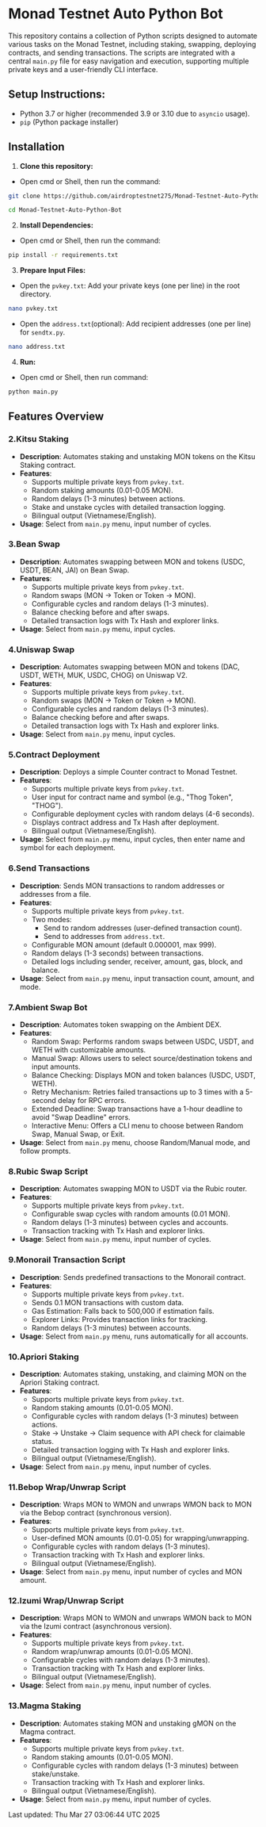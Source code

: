 # Monad Testnet Auto Python Bot

This repository contains a collection of Python scripts designed to automate various tasks on the Monad Testnet, including staking, swapping, deploying contracts, and sending transactions. The scripts are integrated with a central `main.py` file for easy navigation and execution, supporting multiple private keys and a user-friendly CLI interface.

## Setup Instructions:

- Python 3.7 or higher (recommended 3.9 or 3.10 due to `asyncio` usage).
- `pip` (Python package installer)

## Installation
1. **Clone this repository:**
- Open cmd or Shell, then run the command:
```sh
git clone https://github.com/airdroptestnet275/Monad-Testnet-Auto-Python-Bot-main.git
```
```sh
cd Monad-Testnet-Auto-Python-Bot
```
2. **Install Dependencies:**
- Open cmd or Shell, then run the command:
```sh
pip install -r requirements.txt
```
3. **Prepare Input Files:**
- Open the `pvkey.txt`: Add your private keys (one per line) in the root directory.
```sh
nano pvkey.txt 
```
- Open the `address.txt`(optional): Add recipient addresses (one per line) for `sendtx.py`.
```sh
nano address.txt 
```
4. **Run:**
- Open cmd or Shell, then run command:
```sh
python main.py
```


## Features Overview

### 2.Kitsu Staking
- **Description**: Automates staking and unstaking MON tokens on the Kitsu Staking contract.
- **Features**:
  - Supports multiple private keys from `pvkey.txt`.
  - Random staking amounts (0.01-0.05 MON).
  - Random delays (1-3 minutes) between actions.
  - Stake and unstake cycles with detailed transaction logging.
  - Bilingual output (Vietnamese/English).
- **Usage**: Select from `main.py` menu, input number of cycles.

### 3.Bean Swap
- **Description**: Automates swapping between MON and tokens (USDC, USDT, BEAN, JAI) on Bean Swap.
- **Features**:
  - Supports multiple private keys from `pvkey.txt`.
  - Random swaps (MON → Token or Token → MON).
  - Configurable cycles and random delays (1-3 minutes).
  - Balance checking before and after swaps.
  - Detailed transaction logs with Tx Hash and explorer links.
- **Usage**: Select from `main.py` menu, input cycles.

### 4.Uniswap Swap
- **Description**: Automates swapping between MON and tokens (DAC, USDT, WETH, MUK, USDC, CHOG) on Uniswap V2.
- **Features**:
  - Supports multiple private keys from `pvkey.txt`.
  - Random swaps (MON → Token or Token → MON).
  - Configurable cycles and random delays (1-3 minutes).
  - Balance checking before and after swaps.
  - Detailed transaction logs with Tx Hash and explorer links.
- **Usage**: Select from `main.py` menu, input cycles.

### 5.Contract Deployment
- **Description**: Deploys a simple Counter contract to Monad Testnet.
- **Features**:
  - Supports multiple private keys from `pvkey.txt`.
  - User input for contract name and symbol (e.g., "Thog Token", "THOG").
  - Configurable deployment cycles with random delays (4-6 seconds).
  - Displays contract address and Tx Hash after deployment.
  - Bilingual output (Vietnamese/English).
- **Usage**: Select from `main.py` menu, input cycles, then enter name and symbol for each deployment.

### 6.Send Transactions
- **Description**: Sends MON transactions to random addresses or addresses from a file.
- **Features**:
  - Supports multiple private keys from `pvkey.txt`.
  - Two modes:
    - Send to random addresses (user-defined transaction count).
    - Send to addresses from `address.txt`.
  - Configurable MON amount (default 0.000001, max 999).
  - Random delays (1-3 seconds) between transactions.
  - Detailed logs including sender, receiver, amount, gas, block, and balance.
- **Usage**: Select from `main.py` menu, input transaction count, amount, and mode.

### 7.Ambient Swap Bot
- **Description**: Automates token swapping on the Ambient DEX.
- **Features**:
  - Random Swap: Performs random swaps between USDC, USDT, and WETH with customizable amounts.
  - Manual Swap: Allows users to select source/destination tokens and input amounts.
  - Balance Checking: Displays MON and token balances (USDC, USDT, WETH).
  - Retry Mechanism: Retries failed transactions up to 3 times with a 5-second delay for RPC errors.
  - Extended Deadline: Swap transactions have a 1-hour deadline to avoid "Swap Deadline" errors.
  - Interactive Menu: Offers a CLI menu to choose between Random Swap, Manual Swap, or Exit.
- **Usage**: Select from `main.py` menu, choose Random/Manual mode, and follow prompts.

### 8.Rubic Swap Script
- **Description**: Automates swapping MON to USDT via the Rubic router.
- **Features**:
  - Supports multiple private keys from `pvkey.txt`.
  - Configurable swap cycles with random amounts (0.01 MON).
  - Random delays (1-3 minutes) between cycles and accounts.
  - Transaction tracking with Tx Hash and explorer links.
- **Usage**: Select from `main.py` menu, input number of cycles.

### 9.Monorail Transaction Script
- **Description**: Sends predefined transactions to the Monorail contract.
- **Features**:
  - Supports multiple private keys from `pvkey.txt`.
  - Sends 0.1 MON transactions with custom data.
  - Gas Estimation: Falls back to 500,000 if estimation fails.
  - Explorer Links: Provides transaction links for tracking.
  - Random delays (1-3 minutes) between accounts.
- **Usage**: Select from `main.py` menu, runs automatically for all accounts.

### 10.Apriori Staking
- **Description**: Automates staking, unstaking, and claiming MON on the Apriori Staking contract.
- **Features**:
  - Supports multiple private keys from `pvkey.txt`.
  - Random staking amounts (0.01-0.05 MON).
  - Configurable cycles with random delays (1-3 minutes) between actions.
  - Stake → Unstake → Claim sequence with API check for claimable status.
  - Detailed transaction logging with Tx Hash and explorer links.
  - Bilingual output (Vietnamese/English).
- **Usage**: Select from `main.py` menu, input number of cycles.

### 11.Bebop Wrap/Unwrap Script
- **Description**: Wraps MON to WMON and unwraps WMON back to MON via the Bebop contract (synchronous version).
- **Features**:
  - Supports multiple private keys from `pvkey.txt`.
  - User-defined MON amounts (0.01-0.05) for wrapping/unwrapping.
  - Configurable cycles with random delays (1-3 minutes).
  - Transaction tracking with Tx Hash and explorer links.
  - Bilingual output (Vietnamese/English).
- **Usage**: Select from `main.py` menu, input number of cycles and MON amount.

### 12.Izumi Wrap/Unwrap Script
- **Description**: Wraps MON to WMON and unwraps WMON back to MON via the Izumi contract (asynchronous version).
- **Features**:
  - Supports multiple private keys from `pvkey.txt`.
  - Random wrap/unwrap amounts (0.01-0.05 MON).
  - Configurable cycles with random delays (1-3 minutes).
  - Transaction tracking with Tx Hash and explorer links.
  - Bilingual output (Vietnamese/English).
- **Usage**: Select from `main.py` menu, input number of cycles.

### 13.Magma Staking
- **Description**: Automates staking MON and unstaking gMON on the Magma contract.
- **Features**:
  - Supports multiple private keys from `pvkey.txt`.
  - Random staking amounts (0.01-0.05 MON).
  - Configurable cycles with random delays (1-3 minutes) between stake/unstake.
  - Transaction tracking with Tx Hash and explorer links.
  - Bilingual output (Vietnamese/English).
- **Usage**: Select from `main.py` menu, input number of cycles.

Last updated: Thu Mar 27 03:06:44 UTC 2025
